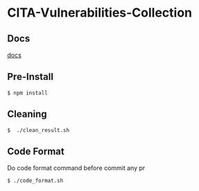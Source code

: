 # CITA-Vulnerabilities-Collection

## Docs
[docs](https://cita-vulnerabilities-collection.readthedocs.io/zh-cn/latest/index.html)

## Pre-Install
```shell
$ npm install
```

## Cleaning
```shell
$  ./clean_result.sh
```

## Code Format
Do code format command before commit any pr
```shell
$ ./code_format.sh
```
